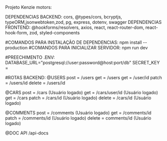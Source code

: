 Projeto Kenzie motors:

DEPENDENCIAS BACKEND:
cors, @types/cors, bcryptjs, typeORM,jsonwebtoken,zod, pg, express, dotenv, swagger
DEPENDENCIAS FRONTEND:
@hookforms/resolvers, axios, react, react-router-dom, react-hook-form, zod, styled-components

#COMANDOS PARA INSTALAÇÃO DE DEPENDENCIAS:
npm install --production
#COMANDOS PARA INICIALIZAR SERVIDOR:
npm run dev

#PREECHIMENTO .ENV:
DATABASE_URL="postgresql://user:password@host:port/db"
SECRET_KEY =

#ROTAS BACKEND:
@USERS
post = /users
get = /users
get = /user/id
patch = /users/id
delete = /users/id

@CARS
post = /cars (Usuário logado)
get = /cars/user/id (Usuário logado)
get = /cars
patch = /cars/id (Usuário logado)
delete = /cars/id (Usuário logado)

@COMMENTS
post = /comments (Usuário logado)
get = /comments/id
patch = /comments/id (Usuário logado)
delete = comments/id (Usuário logado)

@DOC API
/api-docs
